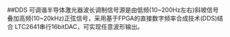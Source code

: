 ##DDS
可调谐半导体激光器波长调制信号源是由低频(10~200Hz左右)斜坡信号叠加高频(10~20kHz)正弦信号，采用基于FPGA的直接数字频率合成技术(DDS)结合
LTC2641串行16bitDAC，可实现任意波形输出。
